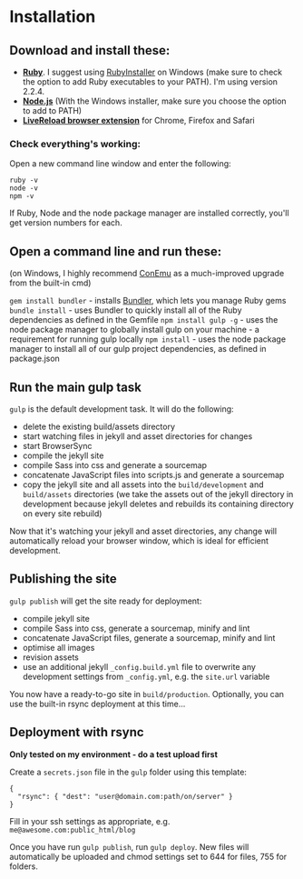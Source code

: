# Installation

## Download and install these:
- [**Ruby**](https://www.ruby-lang.org/). I suggest using [RubyInstaller](http://rubyinstaller.org/) on Windows (make sure to check the option to add Ruby executables to your PATH). I'm using version 2.2.4.
- [**Node.js**](https://nodejs.org) (With the Windows installer, make sure you choose the option to add to PATH)
- [**LiveReload browser extension**](http://livereload.com/extensions/) for Chrome, Firefox and Safari

### Check everything's working:
Open a new command line window and enter the following:
```
ruby -v
node -v
npm -v
```
If Ruby, Node and the node package manager are installed correctly, you'll get version numbers for each.

## Open a command line and run these:
(on Windows, I highly recommend [ConEmu](https://conemu.github.io/) as a much-improved upgrade from the built-in cmd)

`gem install bundler` - installs [Bundler](http://bundler.io/), which lets you manage Ruby gems
`bundle install` - uses Bundler to quickly install all of the Ruby dependencies as defined in the Gemfile
`npm install gulp -g` - uses the node package manager to globally install gulp on your machine - a requirement for running gulp locally
`npm install` - uses the node package manager to install all of our gulp project dependencies, as defined in package.json

## Run the main gulp task

`gulp` is the default development task. It will do the following:
- delete the existing build/assets directory
- start watching files in jekyll and asset directories for changes
- start BrowserSync
- compile the jekyll site
- compile Sass into css and generate a sourcemap
- concatenate JavaScript files into scripts.js and generate a sourcemap
- copy the jekyll site and all assets into the `build/development` and `build/assets` directories (we take the assets out of the jekyll directory in development because jekyll deletes and rebuilds its containing directory on every site rebuild)

Now that it's watching your jekyll and asset directories, any change will automatically reload your browser window, which is ideal for efficient development.

## Publishing the site

`gulp publish` will get the site ready for deployment:
- compile jekyll site
- compile Sass into css, generate a sourcemap, minify and lint
- concatenate JavaScript files, generate a sourcemap, minify and lint
- optimise all images
- revision assets
- use an additional jekyll `_config.build.yml` file to overwrite any development settings from `_config.yml`, e.g. the `site.url` variable

You now have a ready-to-go site in `build/production`. Optionally, you can use the built-in rsync deployment at this time...

## Deployment with rsync

**Only tested on my environment - do a test upload first**

Create a `secrets.json` file in the `gulp` folder using this template:
```
{
  "rsync": { "dest": "user@domain.com:path/on/server" }
}
```
Fill in your ssh settings as appropriate, e.g. `me@awesome.com:public_html/blog`

Once you have run `gulp publish`, run `gulp deploy`. New files will automatically be uploaded and chmod settings set to 644 for files, 755 for folders.
